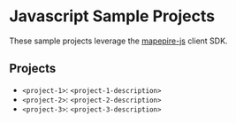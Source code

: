 # Javascript Sample Projects

These sample projects leverage the [mapepire-js](https://github.com/Mapepire-IBMi/mapepire-js) client SDK.

## Projects

* `<project-1>`: `<project-1-description>`
* `<project-2>`: `<project-2-description>`
* `<project-3>`: `<project-3-description>`